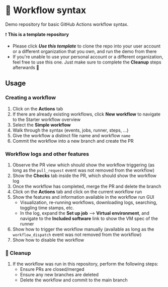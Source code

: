 # :rocket: Workflow syntax

Demo repository for basic GitHub Actions workflow syntax.

:exclamation: **This is a template repository**
  - Please click ***Use this template*** to clone the repo into your user account or a different organization that you own, and run the demo from there
  - If you're unable to use your personal account or a different organization, feel free to use this one. Just make sure to complete the **Cleanup** steps afterwards :house_with_garden:

## Usage 

### Creating a workflow

1. Click on the **Actions** tab
1. If there are already existing workflows, click **New workflow** to navigate to the Starter workflow overview
1. Select the **Simple workflow** 
1. Walk through the syntax (events, jobs, runner, steps, ...)
1. Give the workflow a distinct file name and workflow `name` 
1. Commit the workflow into a new branch and create the PR

### Workflow logs and other features

1. Observe the PR view which should show the workflow triggering (as long as the `pull_request` event was not removed from the workflow)
1. Show the **Checks** tab inside the PR, which should show the workflow log
1. Once the workflow has completed, merge the PR and delete the branch
1. Click on the **Actions** tab and click on the current workflow run
1. Show the features and information available in the workflow run GUI
    - Visualization, re-running workflows, downloading logs, searching, toggling time stamps, etc.
    - In the log, expand the **Set up job** --> **Virtual environment**, and navigate to the **Included software** link to show the VM spec of the runner
1. Show how to trigger the workflow manually (available as long as the `workflow_dispatch` event was not removed from the workflow)
1. Show how to disable the workflow

### :house_with_garden: Cleanup

1. If the workflow was run in this repository, perform the following steps:
    - Ensure PRs are closed/merged
    - Ensure any new branches are deleted
    - Delete the workflow and commit to the main branch

